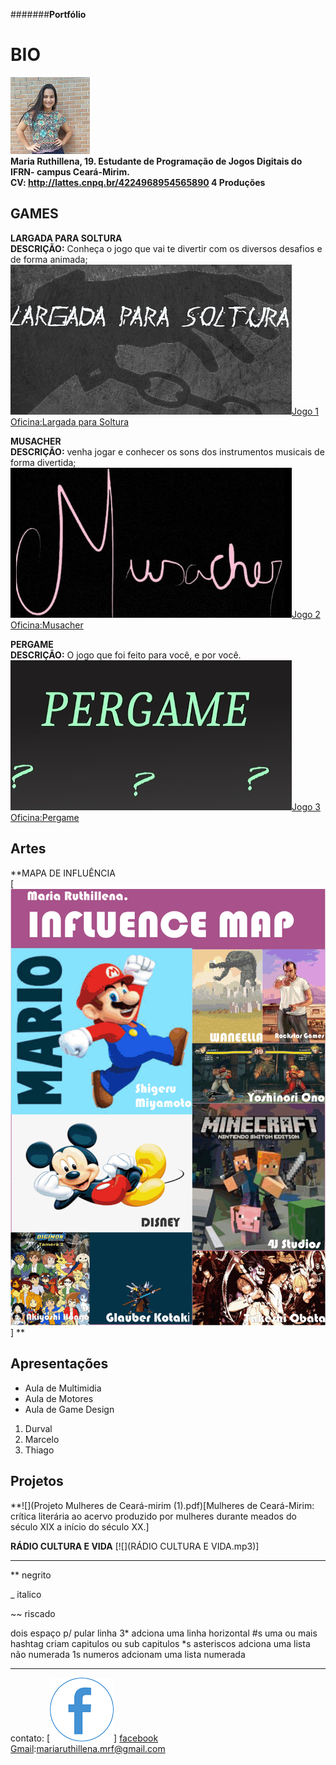 
 #######**Portfólio**

# BIO
![](per.jpg)  
**Maria Ruthillena, 19. Estudante de Programação de Jogos Digitais do IFRN- campus Ceará-Mirim.  
CV: http://lattes.cnpq.br/4224968954565890    4 Produções**



## GAMES
**LARGADA PARA SOLTURA  
DESCRIÇÃO:** Conheça o jogo que vai te divertir com os diversos desafios e de forma animada;
![](largada.jpg)[Jogo 1 Oficina:Largada para Soltura](https://ruthimaria01.github.io/largada/)  

**MUSACHER  
DESCRIÇÃO:** venha jogar e conhecer os sons dos instrumentos musicais de forma divertida; 
![](musacher.jpg)[Jogo 2 Oficina:Musacher](https://ruthimaria01.github.io/musacher/)  

**PERGAME  
DESCRIÇÃO:** O jogo que foi feito para você, e por você.  
![](pergamepot.jpg)[Jogo 3 Oficina:Pergame](https://eliciaa.github.io/Pergame/)  


## Artes  
**MAPA DE INFLUÊNCIA  
[![](1.png)]
**
## Apresentações
* Aula de Multimidia
* Aula de Motores
* Aula de Game Design

1. Durval
2. Marcelo
3. Thiago

## Projetos  
**![](Projeto Mulheres de Ceará-mirim (1).pdf)[Mulheres de Ceará-Mirim: crítica literária ao acervo produzido por mulheres durante meados
do século XIX a início do século XX.]  

**RÁDIO CULTURA E VIDA**
[![](RÁDIO CULTURA E VIDA.mp3)]

* * *

** negrito

_ italico

~~ riscado  

   dois espaço p/ pular linha
 3* adciona uma linha horizontal
 #s uma ou mais hashtag criam capitulos ou sub capitulos
 *s asteriscos adciona uma lista não numerada
 1s numeros adcionam uma lista numerada
 
 * * *
contato:
[![](face.png)] [facebook](https://web.facebook.com/maria.ruthillena)   
[Gmail](mariaruthillena.mrf@gmail.com):mariaruthillena.mrf@gmail.com

